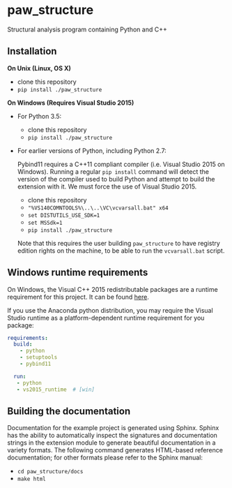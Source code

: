 # paw_structure
Structural analysis program containing Python and C++

Installation
------------

**On Unix (Linux, OS X)**

 - clone this repository
 - `pip install ./paw_structure`

**On Windows (Requires Visual Studio 2015)**

 - For Python 3.5:
     - clone this repository
     - `pip install ./paw_structure`
 - For earlier versions of Python, including Python 2.7:

   Pybind11 requires a C++11 compliant compiler (i.e. Visual Studio 2015 on
   Windows). Running a regular `pip install` command will detect the version
   of the compiler used to build Python and attempt to build the extension
   with it. We must force the use of Visual Studio 2015.

     - clone this repository
     - `"%VS140COMNTOOLS%\..\..\VC\vcvarsall.bat" x64`
     - `set DISTUTILS_USE_SDK=1`
     - `set MSSdk=1`
     - `pip install ./paw_structure`

   Note that this requires the user building `paw_structure` to have registry edition
   rights on the machine, to be able to run the `vcvarsall.bat` script.


Windows runtime requirements
----------------------------

On Windows, the Visual C++ 2015 redistributable packages are a runtime
requirement for this project. It can be found [here](https://www.microsoft.com/en-us/download/details.aspx?id=48145).

If you use the Anaconda python distribution, you may require the Visual Studio
runtime as a platform-dependent runtime requirement for you package:

```yaml
requirements:
  build:
    - python
    - setuptools
    - pybind11

  run:
   - python
   - vs2015_runtime  # [win]
```


Building the documentation
--------------------------

Documentation for the example project is generated using Sphinx. Sphinx has the
ability to automatically inspect the signatures and documentation strings in
the extension module to generate beautiful documentation in a variety formats.
The following command generates HTML-based reference documentation; for other
formats please refer to the Sphinx manual:

 - `cd paw_structure/docs`
 - `make html`
